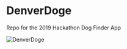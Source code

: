 # DenverDoge
Repo for the 2019 Hackathon Dog Finder App

![DenverDoge](https://i.imgur.com/wQljxLc.jpg)

